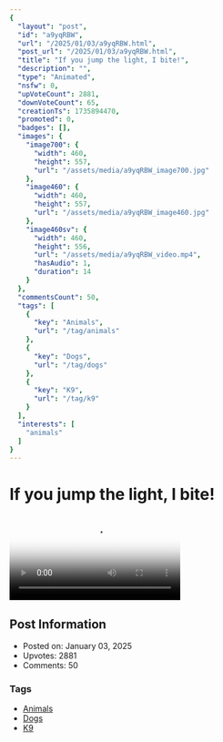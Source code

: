```yaml
---
{
  "layout": "post",
  "id": "a9yqRBW",
  "url": "/2025/01/03/a9yqRBW.html",
  "post_url": "/2025/01/03/a9yqRBW.html",
  "title": "If you jump the light, I bite!",
  "description": "",
  "type": "Animated",
  "nsfw": 0,
  "upVoteCount": 2881,
  "downVoteCount": 65,
  "creationTs": 1735894470,
  "promoted": 0,
  "badges": [],
  "images": {
    "image700": {
      "width": 460,
      "height": 557,
      "url": "/assets/media/a9yqRBW_image700.jpg"
    },
    "image460": {
      "width": 460,
      "height": 557,
      "url": "/assets/media/a9yqRBW_image460.jpg"
    },
    "image460sv": {
      "width": 460,
      "height": 556,
      "url": "/assets/media/a9yqRBW_video.mp4",
      "hasAudio": 1,
      "duration": 14
    }
  },
  "commentsCount": 50,
  "tags": [
    {
      "key": "Animals",
      "url": "/tag/animals"
    },
    {
      "key": "Dogs",
      "url": "/tag/dogs"
    },
    {
      "key": "K9",
      "url": "/tag/k9"
    }
  ],
  "interests": [
    "animals"
  ]
}
---
```


# If you jump the light, I bite!

<video controls playsinline loop poster="/assets/media/a9yqRBW_image460.jpg">
  <source src="/assets/media/a9yqRBW_video.mp4" type="video/mp4">
  Your browser does not support the video tag.
</video>

## Post Information

- Posted on: January 03, 2025
- Upvotes: 2881
- Comments: 50

### Tags

- [Animals](/tag/Animals)
- [Dogs](/tag/Dogs)
- [K9](/tag/K9)
